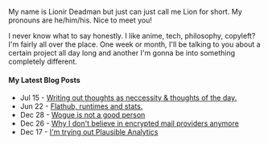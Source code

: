 My name is Lionir Deadman but just can just call me Lion for short. My pronouns are he/him/his. Nice to meet you!

I never know what to say honestly. I like anime, tech, philosophy, copyleft? I'm fairly all over the place. One week or month, I'll be talking to you about a certain project all day long and another I'm gonna be into something completely different.

#### My Latest Blog Posts
<!-- BLOGPOSTS:START -->
<!-- BLOGPOSTS:END -->

<!-- feed start -->
- Jul 15 - [Writing out thoughts as neccessity & thoughts of the day.](https://thelion.website/writing-out-thoughts-as-neccessity/)
- Jun 22 - [Flathub, runtimes and stats.](https://thelion.website/flathub-runtimes-and-stats/)
- Dec 28 - [Wogue is not a good person](https://thelion.website/wogue-is-not-a-good-person/)
- Dec 26 - [Why I don't believe in encrypted mail providers anymore](https://thelion.website/why-i-dont-believe-in-encrypted-mail-anymore/)
- Dec 17 - [I'm trying out Plausible Analytics](https://thelion.website/trying-out-plausible-io/)
<!-- feed end -->

